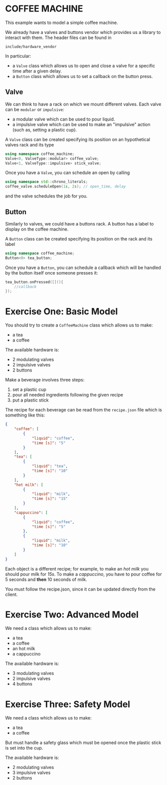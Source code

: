 # COFFEE MACHINE

This example wants to model a simple coffee machine.

We already have a valves and buttons vendor which provides us a library to interact with them. The header files can be found in
```
include/hardware_vendor
```
In particular:
- a `Valve` class which allows us to open and close a valve for a specific time after a given delay.
- a `Button` class which allows us to set a callback on the button press.

## Valve
We can think to have a rack on which we mount different valves. Each valve can be `modular` or `impulsive`:
- a modular valve which can be used to pour liquid.
- a impulsive valve which can be used to make an "impulsive" action (such as, setting a plastic cup).

A `Valve` class can be created specifying its position on an hypothetical valves rack and its type
```cpp
using namespace coffee_machine;
Valve<0, ValveType::modular> coffee_valve;
Valve<1, ValveType::impulsive> stick_valve;
```
Once you have a `Valve`, you can schedule an open by calling 
```cpp
using namespace std::chrono_literals;
coffee_valve.scheduleOpen(1s, 2s); // open_time, delay
```
and the valve schedules the job for you.

## Button
Similarly to valves, we could have a buttons rack.
A button has a label to display on the coffee machine.

A `Button` class can be created specifying its position on the rack and its label
```cpp
using namespace coffee_machine;
Button<0> tea_button;
```
Once you have a `Button`, you can schedule a callback which will be handled by the button itself once someone presses it:
```cpp
tea_button.onPressed([](){
	//callback
});
```


# Exercise One: Basic Model

You should try to create a `CoffeeMachine` class which allows us to make:
- a tea
- a coffee

The available hardware is:
- 2 modulating valves 
- 2 impulsive valves 
- 2 buttons

Make a beverage involves three steps:
1) set a plastic cup
2) pour all needed ingredients following the given recipe
3) put a plastic stick

The recipe for each beverage can be read from the `recipe.json` file which is something like this:
```json
{
	"coffee": [
		{
			"liquid": "coffee",
			"time [s]": "5"
		}
	],
	"tea": [
		{
			"liquid": "tea",
			"time [s]": "10"
		}
	],
	"hot milk": [
		{
			"liquid": "milk",
			"time [s]": "15"
		}
	],
	"cappuccino": [
		{
			"liquid": "coffee",
			"time [s]": "5"
		},
		{
			"liquid": "milk",
			"time [s]": "10"
		}
	]
}
```
Each object is a different recipe; for example, to make an _hot milk_ you should pour milk for _15s_. To make a _cappuccino_, you have to pour coffee for 5 seconds and **then** 10 seconds of milk.


You must follow the recipe.json, since it can be updated directly from the client.

# Exercise Two: Advanced Model

We need a class which allows us to make:
- a tea
- a coffee
- an hot milk
- a cappuccino

The available hardware is:
- 3 modulating valves 
- 2 impulsive valves 
- 4 buttons


# Exercise Three: Safety Model

We need a class which allows us to make:
- a tea
- a coffee

But must handle a safety glass which must be opened once the plastic stick is set into the cup. 

The available hardware is:
- 2 modulating valves 
- 3 impulsive valves 
- 2 buttons
